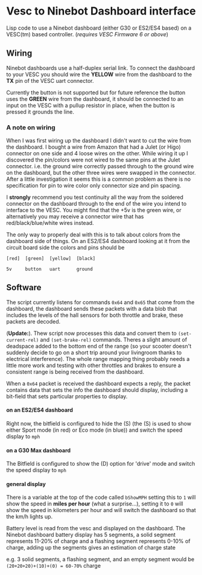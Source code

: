 # Vesc to Ninebot Dashboard interface

Lisp code to use a Ninebot dashboard (either G30 or ES2/ES4 based) on a VESC(tm) based controller. (*requires VESC Firmware 6 or above*)

## Wiring

Ninebot dashboards use a half-duplex serial link. To connect the dashboard to your VESC you should wire the **YELLOW** wire from the dashboard to the **TX** pin of the VESC uart connector.

Currently the button is not supported but for future reference the button uses the **GREEN** wire from the dashboard, it should be connected to an input on the VESC with a pullup resistor in place, when the button is pressed it grounds the line.

### A note on wiring

When I was first wiring up the dashboard I didn't want to cut the wire from the dashboard. I bought a wire from Amazon that had a Julet (or Higo) connector on one side and 4 loose wires on the other. While wiring it up I discovered the pin/colors were not wired to the same pins at the Julet connector. i.e. the ground wire correctly passed through to the ground wire on the dashboard, but the other three wires were swapped in the connector. After a little investigation it seems this is a common problem as there is no specification for pin to wire color only connector size and pin spacing.

I **strongly** recommend you test continuity all the way from the soldered connector on the dashboard through to the end of the wire you intend to interface to the VESC.  You might find that the +5v is the green wire, or alternatively you may receive a connector wire that has red/black/blue/white wires instead.

The only way to properly deal with this is to talk about colors from the dashboard side of things. On an ES2/ES4 dashboard looking at it from the circuit board side the colors and pins should be

```
[red]  [green]  [yellow]  [black]

5v     button   uart      ground
```
## Software

The script currently listens for commands `0x64` and `0x65` that come from the dashboard, the dashboard sends these packets with a data blob that includes the levels of the hall sensors for both throttle and brake, these packets are decoded.

(**Update:**). Thew script now processes this data and convert them to `(set-current-rel)` and `(set-brake-rel)` commands. Theres a slight amount of deadspace added to the bottom end of the range (so your scooter doesn't suddenly decide to go on a short trip around your livingroom thanks to electrical interference). The whole range mapping thing probably needs a little more work and testing with other throttles and brakes to ensure a consistent range is being received from the dashboard.

When a `0x64` packet is received the dashboard expects a reply, the packet contains data that sets the info the dashboard should display, including a bit-field that sets particular properties to display.

#### on an ES2/ES4 dashboard
Right now, the bitfield is configured to hide the (S) (the (S) is used to show either Sport mode (in red) or Eco mode (in blue)) and switch the speed display to `mph`

#### on a G30 Max dashboard
The Bitfield is configured to show the (D) option for 'drive' mode and switch the speed display to `mph`

#### general display
There is a variable at the top of the code called `bShowMPH` setting this to `1` will show the speed in **miles per hour** (what a surprise...), 
setting it to `0` will show the speed in kilometers per hour and will switch the dashboard so that the km/h lights up.

Battery level is read from the vesc and displayed on the dashboard. The Ninebot dashboard battery display has 5 segments, a solid segment represents 11-20% of charge and a flashing segment represents 0-10% of charge, adding up the segments gives an estimation of charge state

e.g. 3 solid segments, a flashing segment, and an empty segment would be `(20+20+20)+(10)+(0) = 60-70%` charge
